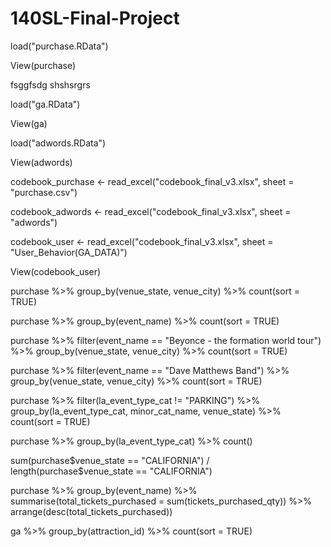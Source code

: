 # 140SL-Final-Project


load("purchase.RData")

View(purchase)


fsggfsdg
shshsrgrs

load("ga.RData")

View(ga)

load("adwords.RData")

View(adwords)

codebook_purchase <- read_excel("codebook_final_v3.xlsx", 
                                sheet = "purchase.csv")
                                
codebook_adwords <- read_excel("codebook_final_v3.xlsx", 
                               sheet = "adwords")
                               
codebook_user <- read_excel("codebook_final_v3.xlsx", 
                            sheet = "User_Behavior(GA_DATA)")
                            
View(codebook_user)

purchase %>% group_by(venue_state, venue_city) %>% count(sort = TRUE)


purchase %>% group_by(event_name) %>% count(sort = TRUE)


purchase %>% filter(event_name == "Beyonce - the formation world tour") %>%
  group_by(venue_state, venue_city) %>% count(sort = TRUE)
  

purchase %>% filter(event_name == "Dave Matthews Band") %>%
  group_by(venue_state, venue_city) %>% count(sort = TRUE)
  


purchase %>%  filter(la_event_type_cat != "PARKING") %>% group_by(la_event_type_cat, minor_cat_name, venue_state) %>% count(sort = TRUE)

purchase %>% group_by(la_event_type_cat) %>% count()

sum(purchase$venue_state == "CALIFORNIA") / length(purchase$venue_state == "CALIFORNIA")


purchase %>% group_by(event_name) %>% 
  summarise(total_tickets_purchased = sum(tickets_purchased_qty)) %>%
  arrange(desc(total_tickets_purchased))


ga %>% group_by(attraction_id) %>% count(sort = TRUE)
